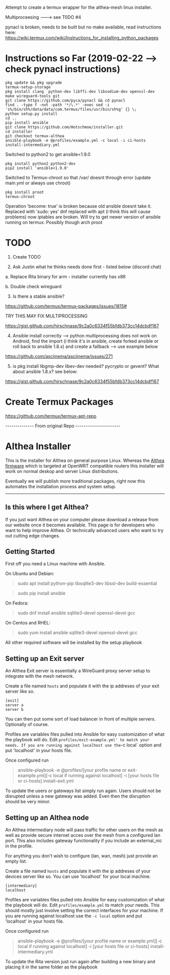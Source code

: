 Attempt to create a termux wrapper for the althea-mesh linux installer.

Multiproceesing ---> see T0DO #4

pynacl is broken, needs to be built but no make available, read instructions here: https://wiki.termux.com/wiki/Instructions_for_installing_python_packages

# Instructions so Far (2019-02-22 --> check pynacl instructions)

```
pkg update && pkg upgrade
termux-setup-storage
pkg install clang  python-dev libffi-dev libsodium-dev openssl-dev make wireguard-tools git
git clone https://github.com/pyca/pynacl && cd pynacl
find . -type f -not -path '*/\.*' -exec sed -i 's%/bin/sh%/data/data/com.termux/files/usr/bin/sh%g' {} \; 
python setup.py install
cd ..
pip install ansible
git clone https://github.com/Hotschmoe/installer.git
cd installer
git checkout termux-althea
ansible-playbook -e @profiles/example.yml -c local -i ci-hosts install-intermediary.yml
```

Switched to python2 to get ansible<1.9.0

```
pkg install python2 python2-dev
pip2 install 'ansible<1.9.0'
```

Switched to Termux-chroot so that /var/ doesnt through error (update main.yml or always use chroot)

```
pkg install proot
termux-chroot
```

Operation 'become: true' is broken because old ansible doesnt take it. Replaced with 'sudo: yes' dnf replaced with apt (i think this will cause problems) now iptables are broken. Will try to get newer version of ansible running on termux. Possibly though arch proot

# TODO

1. Create TODO

2. Ask Justin what he thinks needs done first - listed below (discord chat)

a. Replace Rita binary for arm - installer currently has x86

b. Double check wireguard

3. Is there a stable ansible?

  https://github.com/termux/termux-packages/issues/1815#
  
  TRY THIS MAY FIX MULTIPROCESSING
  
  https://gist.github.com/hirschnase/9c2a0c6334f55bfdb373cc14dcbdf167
  
4. Ansible install correctly --> python multiprocessing does not work on Android, find the import (i think it's in ansible, create forked ansible or roll back to ansible 1.8.x) and create a fallback --> use example below
  
  https://github.com/asciinema/asciinema/issues/271
  
5. is pkg install libgmp-dev libev-dev needed? pycrypto or gevent? What about ansible 1.8.x? see below:

https://gist.github.com/hirschnase/9c2a0c6334f55bfdb373cc14dcbdf167

# Create Termux Packages

  https://github.com/termux/termux-apt-repo




-------------- From original Repo ----------------------

# Althea Installer

This is the installer for Althea on general purpose Linux. Whereas the [Althea
firmware](https://github.com/althea-mesh/althea-firmware) which is targeted at
OpenWRT compatible routers this installer will work on normal deskop and server
Linux distributions.

Eventually we will publish more traditional packages, right now this automates
the installation process and system setup.

---

## Is this where I get Althea?

If you just want Althea on your computer please download a release from
our website once it becomes available. This page is for developers who want
to help improve Althea. Or technically advanced users who want to try out cutting
edge changes.

## Getting Started

First off you need a Linux machine with Ansible.

On Ubuntu and Debian:

> sudo apt install python-pip libsqlite3-dev libssl-dev build-essential

> sudo pip install ansible

On Fedora:

> sudo dnf install ansible sqllite3-devel openssl-devel gcc

On Centos and RHEL:

> sudo yum install ansible sqllite3-devel openssl-devel gcc

All other required software will be installed by the setup playbook

## Setting up an Exit server

An Althea Exit server is essentially a WireGuard proxy server setup to integrate
with the mesh network.

Create a file named `hosts` and populate it with the ip addreses
of your exit server like so.

```
[exit]
server a
server b
```

You can then put some sort of load balancer in front of multiple servers. Optionally
of course.

Profiles are variables files pulled into Ansible for easy customization of what
the playbook will do. Edit `profiles/exit-example.yml' to match your needs. If you are running against localhost use the`-c local` option and put 'localhost' in your
hosts file.

Once configured run

> ansible-playbook -e @profiles/[your profile name or exit-example.yml][-c local if running against localhost] -i \[your hosts file or ci-hosts] install-exit.yml

To update the users or gateways list simply run again. Users should not be disrupted
unless a new gateway was added. Even then the disruption should be very minor.

## Setting up an Althea node

An Althea intermediary node will pass traffic for other users on the mesh
as well as provide secure internet acces over the mesh from a configured lan
port. This also includes gateway functionality if you include an external_nic
in the profile.

For anything you don't wish to configure (lan, wan, mesh) just provide an empty list.

Create a file named `hosts` and populate it with the ip addreses
of your devices server like so. You can use 'localhost' for your local machine.

```
[intermediary]
localhost
```

Profiles are variables files pulled into Ansible for easy customization of what
the playbook will do. Edit `profiles/example.yml` to match your needs. This should
mostly just involve setting the correct interfaces for your machine. If you are
running against localhost use the `-c local` option and put 'localhost' in your
hosts file.

Once configured run

> ansible-playbook -e @profiles/[your profile name or example.yml][-c local if running against localhost] -i [your hosts file or ci-hosts] install-intermediary.yml

To update the Rita version just run again after building a new binary and placing
it in the same folder as the playbook
